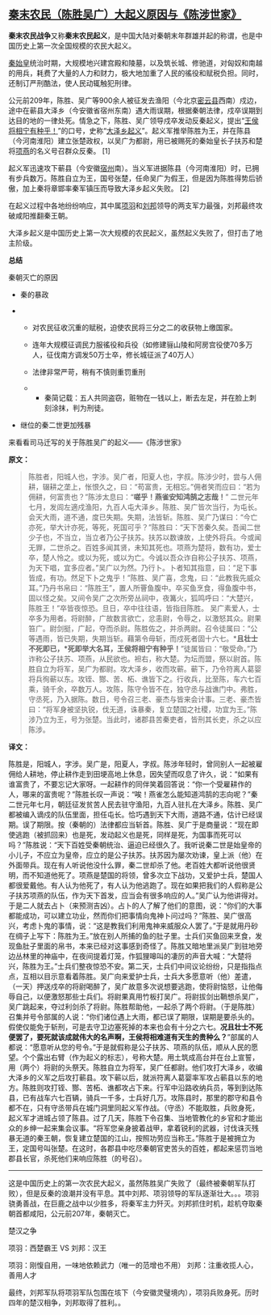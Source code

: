 ## [秦末农民（陈胜吴广）大起义原因与《陈涉世家》](https://zhuanlan.zhihu.com/p/334774269)

**秦末农民战争**又称**秦末农民起义**，是中国大陆对秦朝末年群雄并起的称谓，也是中国历史上第一次全国规模的农民大起义。

[秦始皇](https://link.zhihu.com/?target=https%3A//baike.baidu.com/item/%E7%A7%A6%E5%A7%8B%E7%9A%87/6164)统治时期，大规模地兴建宫殿和陵墓，以及筑长城、修驰道，对匈奴和南越的用兵，耗费了大量的人力和财力，极大地加重了人民的徭役和赋税负担。同时，还制订严刑酷法，使人民动辄触犯刑律。

公元前209年，陈胜、吴广等900余人被征发去渔阳（今北京[密云县](https://link.zhihu.com/?target=https%3A//baike.baidu.com/item/%E5%AF%86%E4%BA%91%E5%8E%BF/2504758)西南）戍边，途中在蕲县大泽乡（今安徽省宿州东南）遇大雨误期，根据秦朝法律，戍卒误期到达目的地的一律处死。情急之下，陈胜、吴广领导戍卒发动反秦起义，提出“[王侯将相宁有种乎！](https://link.zhihu.com/?target=https%3A//baike.baidu.com/item/%E7%8E%8B%E4%BE%AF%E5%B0%86%E7%9B%B8%E5%AE%81%E6%9C%89%E7%A7%8D%E4%B9%8E%EF%BC%81)”的口号，史称“[大泽乡起义](https://link.zhihu.com/?target=https%3A//baike.baidu.com/item/%E5%A4%A7%E6%B3%BD%E4%B9%A1%E8%B5%B7%E4%B9%89/660806)”。起义军推举陈胜为王，并在陈县（今河南淮阳）建立张楚政权，以吴广为都尉，用已被赐死的秦始皇长子扶苏和楚将[项燕](https://link.zhihu.com/?target=https%3A//baike.baidu.com/item/%E9%A1%B9%E7%87%95/7273626)的名义号召群众反秦。 [1]

起义军迅速攻下蕲县（今安徽[宿州](https://link.zhihu.com/?target=https%3A//baike.baidu.com/item/%E5%AE%BF%E5%B7%9E)南）。当义军进据陈县（今河南淮阳）时，已拥有步兵数万。陈胜自立为王，国号张楚，任命吴广为假王，但是因为陈胜得势后骄傲，加上秦将章邯率秦军镇压而导致大泽乡起义失败。 [2]

在起义过程中各地纷纷响应，其中属[项羽](https://link.zhihu.com/?target=https%3A//baike.baidu.com/item/%E9%A1%B9%E7%BE%BD/7005)和[刘邦](https://link.zhihu.com/?target=https%3A//baike.baidu.com/item/%E5%88%98%E9%82%A6/129493)领导的两支军力最强，刘邦最终攻破咸阳推翻秦王朝。

大泽乡起义是中国历史上第一次大规模的农民起义，虽然起义失败了，但打击了地主阶级。



**总结**

秦朝灭亡的原因

- 秦的暴政

- - 对农民征收沉重的赋税，迫使农民将三分之二的收获物上缴国家。

  - 连年大规模征调民力服徭役和兵役（如修建骊山陵和阿房宫役使70多万人，征伐南方调发50万士卒，修长城征派了40万人）

  - 法律非常严苛，稍有不慎则重罚重刑

  - - 秦简记载：五人共同盗窃，赃物在一钱以上，断去左足，并在脸上刺刻涂抹，判为刑徒。

- 继位的秦二世更加残暴

来看看司马迁写的关于陈胜吴广的起义——《陈涉世家》

**原文：**

> 陈胜者，阳城人也，字涉。吴广者，阳夏人也，字叔。陈涉少时，尝与人佣耕，辍耕之垄上，怅恨久之，曰：“苟富贵，无相忘。”佣者笑而应曰：“若为佣耕，何富贵也？”陈涉太息曰：“**嗟乎！燕雀安知鸿鹄之志哉！**”
> 二世元年七月，发闾左適戍渔阳，九百人屯大泽乡。陈胜、吴广皆次当行，为屯长。会天大雨，道不通，度已失期。失期，法皆斩。陈胜、吴广乃谋曰：“今亡亦死，举大计亦死，等死，死国可乎？”陈胜曰：“天下苦秦久矣。吾闻二世少子也，不当立，当立者乃公子扶苏。扶苏以数谏故，上使外将兵。今或闻无罪，二世杀之。百姓多闻其贤，未知其死也。项燕为楚将，数有功，爱士卒，楚人怜之。或以为死，或以为亡。今诚以吾众诈自称公子扶苏、项燕，为天下唱，宜多应者。”吴广以为然。乃行卜。卜者知其指意，曰：“足下事皆成，有功。然足下卜之鬼乎！”陈胜、吴广喜，念鬼，曰：“此教我先威众耳。”乃丹书帛曰：“陈胜王”，置人所罾鱼腹中。卒买鱼烹食，得鱼腹中书，固以怪之矣。又间令吴广之次所旁丛祠中，夜篝火，狐鸣呼曰：“大楚兴，陈胜王！”卒皆夜惊恐。旦日，卒中往往语，皆指目陈胜。
> 吴广素爱人，士卒多为用者。将尉醉，广故数言欲亡，忿恚尉，令辱之，以激怒其众。尉果笞广。尉剑挺，广起，夺而杀尉。陈胜佐之，并杀两尉。召令徒属曰：“公等遇雨，皆已失期，失期当斩。藉第令毋斩，而戍死者固十六七。***且壮士不死即已，\*死即举大名耳，王侯将相宁有种乎！**”徒属皆曰：“敬受命。”乃诈称公子扶苏、项燕，从民欲也。袒右，称大楚。为坛而盟，祭以尉首。陈胜自立为将军，吴广为都尉。攻大泽乡，收而攻蕲。蕲下，乃令符离人葛婴将兵徇蕲以东。攻铚、酂、苦、柘、谯皆下之。行收兵，比至陈，车六七百乘，骑千余，卒数万人。攻陈，陈守令皆不在，独守丞与战谯门中。弗胜，守丞死，乃入据陈。数日，号令召三老、豪杰与皆来会计事。三老、豪杰皆曰：“将军身被坚执锐，伐无道，诛暴秦，复立楚国之社稷，功宜为王。”陈涉乃立为王，号为张楚。当此时，诸郡县苦秦吏者，皆刑其长吏，杀之以应陈涉。

**译文：**

陈胜是，阳城人，字涉。吴广是，阳夏人，字叔。陈涉年轻时，曾同别人一起被雇佣给人耕地，停止耕作走到田埂高地上休息，因失望而叹息了许久，说：“如果有谁富贵了，不要忘记大家呀。一起耕作的同伴笑着回答说：“你一个受雇耕作的人，哪来的富贵呢？”陈胜长叹一声说：“唉！燕雀怎么能知道鸿鹄的志向呢？”秦二世元年七月，朝廷征发贫苦人民去驻守渔阳，九百人驻扎在大泽乡。陈胜、吴广都被编入谪戍的队伍里面，担任屯长。恰巧遇到天下大雨，道路不通，估计已经误期。误了期限。按（秦朝的）法律都应当斩首。陈胜、吴广于是商量说：“现在即使逃跑（被抓回来）也是死，发动起义也是死，同样是死，为国事而死可以吗？”陈胜说：“天下百姓受秦朝统治、逼迫已经很久了。我听说秦二世是始皇帝的小儿子，不应立为皇帝，应立的是公子扶苏。扶苏因为屡次劝谏，皇上派（他）在外面带兵。现在有人听说他没什么罪，秦二世却杀了他。老百姓大都听说他很贤明，而不知道他死了。项燕是楚国的将领，曾多次立下战功，又爱护士兵，楚国人都很爱戴他。有人认为他死了，有人认为他逃跑了。现在如果把我们的人假称是公子扶苏项燕的队伍，作为天下首发，应当会有很多响应的人。”吴广认为他讲得对。于是二人就去占卜（来预测吉凶）。占卜的人了解了他们的意图，说：“你们的大事都能成功，可以建立功业，然而你们把事情向鬼神卜问过吗？”陈胜、吴广很高兴，考虑卜鬼的事情，说：“这是教我们利用鬼神来威服众人罢了。”于是就用丹砂在绸子上写下：陈胜为王。”放在别人所捕的鱼的肚子里。士兵们买鱼回来烹食，发现鱼肚子里面的帛书，本来已经对这事感到奇怪了。陈胜又暗地里派吴广到驻地旁边丛林里的神庙中，在夜间提着灯笼，作狐狸嗥叫的凄厉的声音大喊：“大楚将兴，陈胜为王。”士兵们整夜惊恐不安。第二天，士兵们中间议论纷纷，只是指指点点，互相以目示意看着陈胜。吴广向来爱护士兵，士兵大多愿意听（他）差遣，（一天）押送戍卒的将尉喝醉了，吴广故意多次说想要逃跑，使将尉恼怒，让他侮辱自己，以便激怒那些士兵们。将尉果真用竹板打吴广。将尉拔剑出鞘想杀吴广，吴广跳起来，夺过利剑杀了将尉。陈胜帮助他，一起杀了两个将尉。（于是陈胜）召集并号令部属的人说：“你们诸位遇上大雨，都已误了期限，误期是要杀头的。假使仅能免于斩刑，可是去守卫边塞死掉的本来也会有十分之六七。**况且壮士不死便罢了，要死就该成就伟大的名声啊，王侯将相难道有天生的贵种么？**”部属的人都说：“愿意听从您的号令。”于是就假称是公子扶苏、项燕的队伍，顺从人民的愿望。个个露出右臂（作为起义的标志），号称大楚。用土筑成高台并在台上宣誓，用（两个）将尉的头祭天。陈胜自立为将军，吴广任都尉。他们攻打大泽乡，收编大泽乡的义军之后攻打蕲县。攻下蕲以后，就派符离人葛婴率军攻占蕲县以东的地方。陈胜则攻打铚、酂、苦柘、谯都攻占下来。行军中沿路收纳兵员，等到到达陈县，已有战车六七百辆，骑兵一千多，士兵好几万。攻陈县时，那里的郡守和县令都不在，只有守丞带兵在城门洞里同起义军作战。（守丞）不能取胜，兵败身死，起义军才进城占领了陈县。过了几天，陈胜下令召集、当地管教化的乡官和才能出众的乡绅一起来集会议事。“将军您亲身披着战甲，拿着锐利的武器，讨伐诛灭残暴无道的秦王朝，恢复建立楚国的江山，按照功劳应当称王。”陈胜于是被拥立为王，定国号叫张楚。在这时，各郡县中吃尽秦朝官吏苦头的百姓，都起来惩罚当地郡县长官，杀死他们来响应陈胜（的号召）。



------

这是中国历史上的第一次农民大起义，虽然陈胜吴广失败了（最终被秦朝军队打败），但是反秦的浪潮并没有平息。其中刘邦、项羽领导的军队逐渐壮大。。。项羽骁勇善战，在巨鹿之战中以少胜多，将秦军主力歼灭。刘邦抓住时机，趁机夺取秦朝首都咸阳，公元前207年，秦朝灭亡。

楚汉之争

项羽：西楚霸王 VS 刘邦：汉王

项羽：刚愎自用，一味地依赖武力（唯一的范增也不用）
刘邦：注重收揽人心，善用人才

最终，刘邦军队将项羽军队包围在垓下（今安徽灵璧境内），项羽兵败身死。历时四年的楚汉相争，刘邦取得了胜利。。
